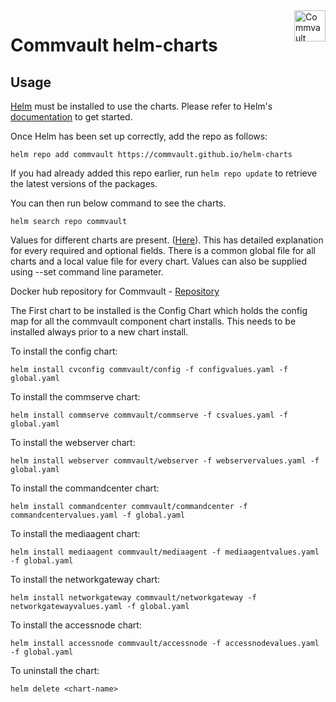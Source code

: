 <link rel = "icon" href = 
"https://documentation.commvault.com/static/homepage/img/favicon.ico" 
        type = "image/x-icon">
        
<a href="https://commvault.github.io/helm-charts/">
    <img src="https://documentation.commvault.com/static/homepage/img/cmv-logo-full.png" alt="Commvault logo" title="Commvault" align="right" height="50" />
</a>

# Commvault helm-charts

## Usage

[Helm](https://helm.sh) must be installed to use the charts.  Please refer to
Helm's [documentation](https://helm.sh/docs) to get started.

Once Helm has been set up correctly, add the repo as follows:

    helm repo add commvault https://commvault.github.io/helm-charts

If you had already added this repo earlier, run `helm repo update` to retrieve
the latest versions of the packages.  

You can then run below command to see the charts.

    helm search repo commvault
    
Values for different charts are present. ([Here](https://github.com/Commvault/helm-charts/tree/main/valuefiles)). This has detailed explanation for every required and optional fields. There is a common global file for all charts and a local value file for every chart. Values can also be supplied using --set command line parameter.

Docker hub repository for Commvault - [Repository](https://hub.docker.com/u/commvault)

The First chart to be installed is the Config Chart which holds the config map for all the commvault component chart installs. This needs to be installed always prior to a new chart install.

To install the config chart:

    helm install cvconfig commvault/config -f configvalues.yaml -f global.yaml
    
To install the commserve chart:

    helm install commserve commvault/commserve -f csvalues.yaml -f global.yaml
    
To install the webserver chart:

    helm install webserver commvault/webserver -f webservervalues.yaml -f global.yaml
    
To install the commandcenter chart:

    helm install commandcenter commvault/commandcenter -f commandcentervalues.yaml -f global.yaml

To install the mediaagent chart:

    helm install mediaagent commvault/mediaagent -f mediaagentvalues.yaml -f global.yaml

To install the networkgateway chart:

    helm install networkgateway commvault/networkgateway -f networkgatewayvalues.yaml -f global.yaml
    
To install the accessnode chart:

    helm install accessnode commvault/accessnode -f accessnodevalues.yaml -f global.yaml

To uninstall the chart:

    helm delete <chart-name>
